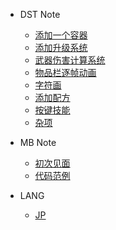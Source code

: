 - DST Note

  * [添加一个容器](/DST_Note/dst_note_1.md)
  * [添加升级系统](/DST_Note/dst_note_2.md)
  * [武器伤害计算系统](/DST_Note/dst_note_3.md)
  * [物品栏逐帧动画](/DST_Note/dst_note_4.md)
  * [字符画](/DST_Note/dst_note_5.md)
  * [添加配方](/DST_Note/dst_note_6.md)
  * [按键技能](/DST_Note/dst_note_7.md)
  * [杂项](/DST_Note/dst_note_misc.md)

- MB Note

  * [初次见面](/MB_Note/mb_1.md)
  * [代码范例](/MB_Note/mb_2.md)

- LANG
  
  * [JP](/LANG/jp.md)
